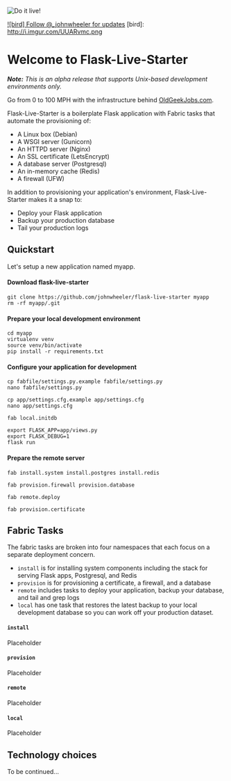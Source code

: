 ![Do it live!](http://i.imgur.com/MgdS9jJ.jpg)

[![bird] Follow @_johnwheeler for updates](https://twitter.com/_johnwheeler)
[bird]: http://i.imgur.com/UUARvmc.png

# Welcome to Flask-Live-Starter

***Note:*** *This is an alpha release that supports Unix-based development environments only.*

Go from 0 to 100 MPH with the infrastructure behind [OldGeekJobs.com](https://oldgeekjobs.com).

Flask-Live-Starter is a boilerplate Flask application with Fabric tasks that automate the provisioning of:

* A Linux box (Debian)
* A WSGI server (Gunicorn)
* An HTTPD server (Nginx)
* An SSL certificate (LetsEncrypt)
* A database server (Postgresql)
* An in-memory cache (Redis)
* A firewall (UFW)

In addition to provisioning your application's environment, Flask-Live-Starter makes it a snap to:

* Deploy your Flask application
* Backup your production database
* Tail your production logs

## Quickstart

Let's setup a new application named myapp.

#### Download flask-live-starter

```
git clone https://github.com/johnwheeler/flask-live-starter myapp
rm -rf myapp/.git
```

#### Prepare your local development environment

```
cd myapp
virtualenv venv
source venv/bin/activate
pip install -r requirements.txt
```

#### Configure your application for development

```
cp fabfile/settings.py.example fabfile/settings.py
nano fabfile/settings.py

cp app/settings.cfg.example app/settings.cfg
nano app/settings.cfg

fab local.initdb

export FLASK_APP=app/views.py
export FLASK_DEBUG=1
flask run
```

#### Prepare the remote server

```
fab install.system install.postgres install.redis

fab provision.firewall provision.database

fab remote.deploy

fab provision.certificate
```

## Fabric Tasks

The fabric tasks are broken into four namespaces that each focus on a separate
deployment concern.

* `install` is for installing system components including the stack for serving Flask apps, Postgresql, and Redis
* `provision` is for provisioning a certificate, a firewall, and a database
* `remote` includes tasks to deploy your application, backup your database, and tail and grep logs
* `local` has one task that restores the latest backup to your local development database so you can work off your production dataset.

#### `install`

Placeholder

#### `provision`

Placeholder

#### `remote`

Placeholder

#### `local`

Placeholder

## Technology choices

To be continued...
